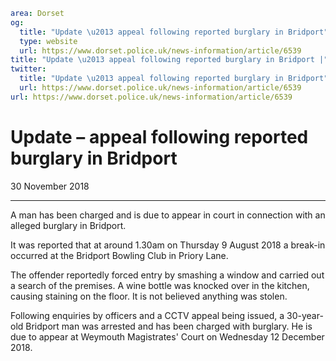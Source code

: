 ```yaml
area: Dorset
og:
  title: "Update \u2013 appeal following reported burglary in Bridport"
  type: website
  url: https://www.dorset.police.uk/news-information/article/6539
title: "Update \u2013 appeal following reported burglary in Bridport |"
twitter:
  title: "Update \u2013 appeal following reported burglary in Bridport"
  url: https://www.dorset.police.uk/news-information/article/6539
url: https://www.dorset.police.uk/news-information/article/6539
```

# Update – appeal following reported burglary in Bridport

30 November 2018

* * *

A man has been charged and is due to appear in court in connection with an alleged burglary in Bridport.

It was reported that at around 1.30am on Thursday 9 August 2018 a break-in occurred at the Bridport Bowling Club in Priory Lane.

The offender reportedly forced entry by smashing a window and carried out a search of the premises. A wine bottle was knocked over in the kitchen, causing staining on the floor. It is not believed anything was stolen.

Following enquiries by officers and a CCTV appeal being issued, a 30-year-old Bridport man was arrested and has been charged with burglary. He is due to appear at Weymouth Magistrates' Court on Wednesday 12 December 2018.
